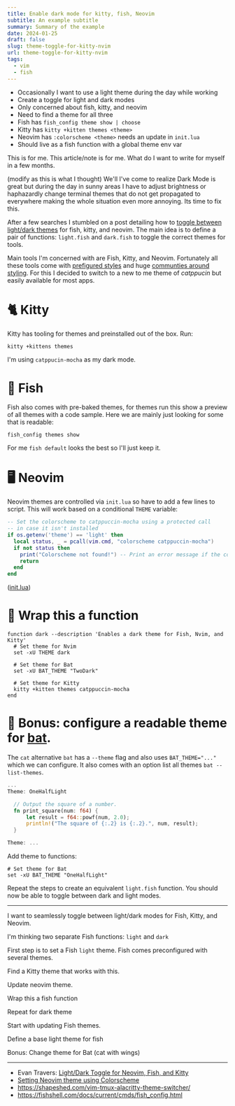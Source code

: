 ```yaml
---
title: Enable dark mode for kitty, fish, Neovim
subtitle: An example subtitle
summary: Summary of the example
date: 2024-01-25
draft: false
slug: theme-toggle-for-kitty-nvim
url: theme-toggle-for-kitty-nvim
tags:
  - vim
  - fish
---
```

- Occasionally I want to use a light theme during the day while working
- Create a toggle for light and dark modes
- Only concerned about fish, kitty, and neovim
- Need to find a theme for all three
- Fish has `fish_config theme show | choose`
- Kitty has `kitty +kitten themes <theme>`
- Neovim has `:colorscheme <theme>` needs an update in `init.lua`
- Should live as a fish function with a global theme env var

This is for me. This article/note is for me. What do I want to write for myself in a few months.

(modify as this is what I thought)
We'll I've come to realize Dark Mode is great but during the day in sunny areas I have to adjust brightness or haphazardly change terminal themes that do not get propagated to everywhere making the whole situation even more annoying. Its time to fix this.

After a few searches I stumbled on a post detailing how to [toggle between light/dark themes]() for fish, kitty, and neovim. The main idea is to define a pair of functions: `light.fish` and `dark.fish` to toggle the correct themes for tools. 

Main tools I'm concerned with are Fish, Kitty, and Neovim. Fortunately all these tools come with [prefigured styles](https://github.com/dexpota/kitty-themes) and huge [communties around styling](https://vimcolorschemes.com/). For this I decided to switch to a new to me theme of *catppucin* but easily available for most apps. 

# 🐈 Kitty
Kitty has tooling for themes and preinstalled out of the box. Run:
```shell
kitty +kittens themes
```

I'm using `catppucin-mocha` as my dark mode.

# 🐠 Fish
Fish also comes with pre-baked themes, for themes run this show a preview of all themes with a code sample. Here we are mainly just looking for some that is readable:
```
fish_config themes show
```
For me `fish default` looks the best so I'll just keep it.

# 🖥️ Neovim
Neovim themes are controlled via `init.lua` so have to add a few lines to script. This will work based on a conditional `THEME` variable:
```lua
-- Set the colorscheme to catppuccin-mocha using a protected call
-- in case it isn't installed
if os.getenv('theme') == 'light' then
  local status, _ = pcall(vim.cmd, "colorscheme catppuccin-mocha")
  if not status then
    print("Colorscheme not found!") -- Print an error message if the colorscheme is not installed
    return
  end
end
```
([init.lua]())
# 🎁 Wrap this a function
```shell
function dark --description 'Enables a dark theme for Fish, Nvim, and Kitty'
  # Set theme for Nvim
  set -xU THEME dark

  # Set theme for Bat
  set -xU BAT_THEME "TwoDark"

  # Set theme for Kitty
  kitty +kitten themes catppuccin-mocha
end
```

# 🎉 Bonus: configure a readable theme for [bat](https://github.com/sharkdp/bat).

The `cat` alternative `bat` has a `--theme` flag and also uses `BAT_THEME="..."` which we can configure. It also comes with an option list all themes `bat --list-themes`.
```rust
...
Theme: OneHalfLight

  // Output the square of a number.
  fn print_square(num: f64) {
      let result = f64::powf(num, 2.0);
      println!("The square of {:.2} is {:.2}.", num, result);
  }

Theme: ...
```
Add theme to functions:
```shell
# Set theme for Bat
set -xU BAT_THEME "OneHalfLight"
```

Repeat the steps to create an equivalent `light.fish` function. You should now be able to toggle between dark and light modes.


---


I want to seamlessly toggle between light/dark modes for Fish, Kitty, and Neovim. 

I'm thinking two separate Fish functions: `light` and `dark`


First step is to set a Fish `light` theme. Fish comes preconfigured with several themes.

Find a Kitty theme that works with this.

Update neovim theme.

Wrap this a fish function

Repeat for dark theme

Start with updating Fish themes.

Define a base light theme for fish

Bonus: Change theme for Bat (cat with wings)

--- 
- Evan Travers: [Light/Dark Toggle for Neovim, Fish, and Kitty](https://evantravers.com/articles/2022/02/08/light-dark-toggle-for-neovim-fish-and-kitty/)
- [Setting Neovim theme using Colorscheme](https://linovox.com/set-neovim-nvim-colorscheme/)
- https://shapeshed.com/vim-tmux-alacritty-theme-switcher/
- https://fishshell.com/docs/current/cmds/fish_config.html
